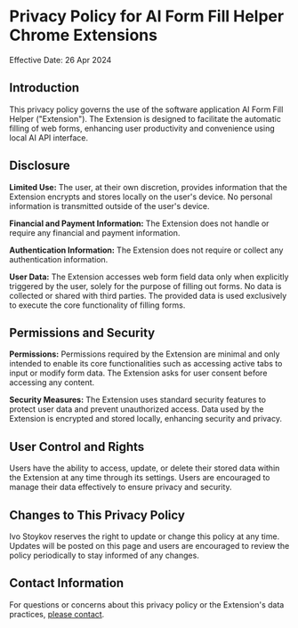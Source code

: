 # Privacy Policy for AI Form Fill Helper Chrome Extensions

Effective Date: 26 Apr 2024

## Introduction

This privacy policy governs the use of the software application AI Form Fill Helper ("Extension"). The Extension is designed to facilitate the automatic filling of web forms, enhancing user productivity and convenience using local AI API interface.

## Disclosure

**Limited Use:** The user, at their own discretion, provides information that the Extension encrypts and stores locally on the user's device. No personal information is transmitted outside of the user's device.

**Financial and Payment Information:** The Extension does not handle or require any financial and payment information.

**Authentication Information:** The Extension does not require or collect any authentication information.

**User Data:** The Extension accesses web form field data only when explicitly triggered by the user, solely for the purpose of filling out forms. No data is collected or shared with third parties. The provided data is used exclusively to execute the core functionality of filling forms.

## Permissions and Security

**Permissions:** Permissions required by the Extension are minimal and only intended to enable its core functionalities such as accessing active tabs to input or modify form data. The Extension asks for user consent before accessing any content.

**Security Measures:** The Extension uses standard security features to protect user data and prevent unauthorized access. Data used by the Extension is encrypted and stored locally, enhancing security and privacy.

## User Control and Rights

Users have the ability to access, update, or delete their stored data within the Extension at any time through its settings. Users are encouraged to manage their data effectively to ensure privacy and security.

## Changes to This Privacy Policy

Ivo Stoykov reserves the right to update or change this policy at any time. Updates will be posted on this page and users are encouraged to review the policy periodically to stay informed of any changes.

## Contact Information

For questions or concerns about this privacy policy or the Extension's data practices, [please contact](https://github.com/ivostoykov/AIWebFormFill/issues).
